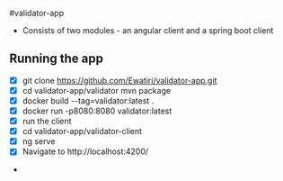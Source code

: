 #validator-app
- Consists of two modules - an angular client and a spring boot client

## Running the app
- [x] git clone https://github.com/Ewatiri/validator-app.git
- [x] cd validator-app/validator mvn package
- [x] docker build --tag=validator:latest .
- [x] docker run -p8080:8080 validator:latest
- [x] run the client
- [x] cd validator-app/validator-client 
- [x] ng serve
- [x] Navigate to http://localhost:4200/
- 